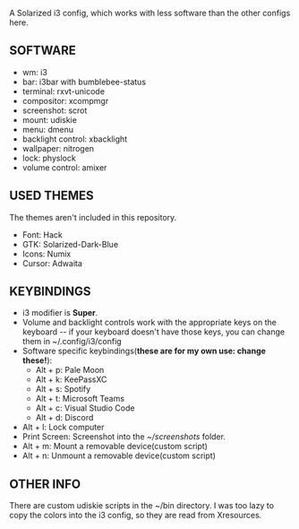 A Solarized i3 config, which works with less software than the other configs here.

SOFTWARE
--------
- wm: i3
- bar: i3bar with bumblebee-status
- terminal: rxvt-unicode
- compositor: xcompmgr
- screenshot: scrot
- mount: udiskie
- menu:	dmenu
- backlight control: xbacklight
- wallpaper: nitrogen
- lock: physlock
- volume control: amixer

USED THEMES
-----------
The themes aren't included in this repository.
- Font:	Hack
- GTK: Solarized-Dark-Blue
- Icons: Numix
- Cursor: Adwaita

KEYBINDINGS
-----------
- i3 modifier is **Super**.
- Volume and backlight controls work with the appropriate keys on the keyboard -- if your keyboard doesn't have those keys, you can change them in ~/.config/i3/config
- Software specific keybindings(**these are for my own use: change these!**):
	- Alt + p: Pale Moon
	- Alt + k: KeePassXC
	- Alt + s: Spotify
	- Alt + t: Microsoft Teams
	- Alt + c: Visual Studio Code	
	- Alt + d: Discord
- Alt + l: Lock computer
- Print Screen: Screenshot into the *~/screenshots* folder.
- Alt + m: Mount a removable device(custom script)
- Alt + n: Unmount a removable device(custom script)

OTHER INFO
----------
There are custom udiskie scripts in the ~/bin directory.
I was too lazy to copy the colors into the i3 config, so they are read from Xresources.

